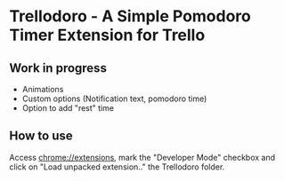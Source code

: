 # Trellodoro - A Simple Pomodoro Timer Extension for Trello

## Work in progress
- Animations
- Custom options (Notification text, pomodoro time)
- Option to add "rest" time

## How to use
Access [chrome://extensions], mark the "Developer Mode" checkbox and click on "Load unpacked extension.." the Trellodoro folder.

[chrome://extensions]: <chrome://extensions>